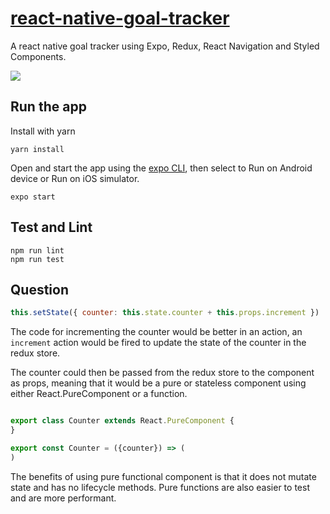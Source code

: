 # [react-native-goal-tracker](https://github.com/StevenIseki/react-native-goal-tracker)

A react native goal tracker using Expo, Redux, React Navigation and Styled Components.

![](https://raw.githubusercontent.com/StevenIseki/react-native-goal-tracker/master/screenshot.gif)

## Run the app

Install with yarn
```
yarn install
```

Open and start the app using the [expo CLI](https://docs.expo.io/versions/latest/workflow/expo-cli), then select to Run on Android device or Run on iOS simulator.

```
expo start
```

## Test and Lint

```
npm run lint
npm run test
```

## Question

```jsx
this.setState({ counter: this.state.counter + this.props.increment })
```

The code for incrementing the counter would be better in an action, an `increment` action would be fired to update the state of the counter in the redux store.

The counter could then be passed from the redux store to the component as props, meaning that it would be a pure or stateless component using either React.PureComponent or a function.

```jsx

export class Counter extends React.PureComponent {
}

export const Counter = ({counter}) => (
)
```

The benefits of using pure functional component is that it does not mutate state and has no lifecycle  methods. Pure functions are also easier to test and are more performant.
